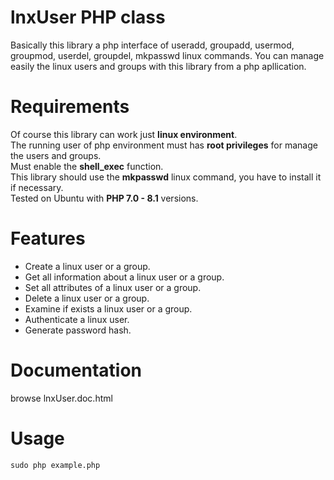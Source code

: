 # lnxUser PHP class

Basically this library a php interface of useradd, groupadd, usermod, groupmod, userdel, groupdel, mkpasswd linux commands. You can manage easily the linux users and groups with this library from a php apllication.

# Requirements

Of course this library can work just **linux environment**.  
The running user of php environment must has **root privileges** for manage the users and groups.  
Must enable the **shell_exec** function.  
This library should use the **mkpasswd** linux command, you have to install it if necessary.  
Tested on Ubuntu with **PHP 7.0 - 8.1** versions.  

# Features

* Create a linux user or a group.
* Get all information about a linux user or a group.
* Set all attributes of a linux user or a group.
* Delete a linux user or a group.
* Examine if exists a linux user or a group.
* Authenticate a linux user.
* Generate password hash.

# Documentation

browse lnxUser.doc.html

# Usage

`sudo php example.php`
